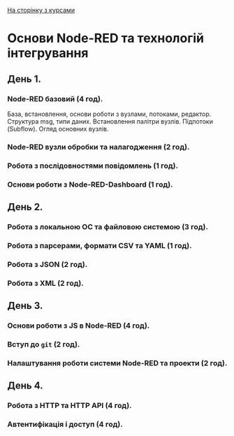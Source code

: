 [На сторінку з курсами](../README.md)

# Основи Node-RED та технологій інтегрування

## День 1.

### Node-RED базовий (4 год). 

База, встановлення, основи роботи з вузлами, потоками, редактор. Структура msg, типи даних. Встановлення палітри вузлів. Підпотоки (Subflow). Огляд основних вузлів. 



### Node-RED вузли обробки та налагодження (2 год). 



### Робота з послідовностями повідомлень (1 год). 



### Основи роботи з Node-RED-Dashboard (1 год).  



## День 2.

### Робота з локальною ОС та файловою системою (3 год). 



### Робота з парсерами, формати CSV та YAML (1 год). 



### Робота з JSON (2 год). 



### Робота з XML (2 год). 



## День 3.

### Основи роботи з JS в Node-RED (4 год).



### Вступ до `git` (2 год). 



### Налаштування роботи системи Node-RED та проекти (2 год). 



## День 4.

### Робота з HTTP та HTTP API (4 год). 



### Автентифікація і доступ (4 год). 